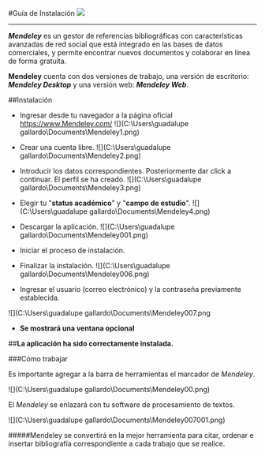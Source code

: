 #Guía de Instalación ![](http://d3fildg3jlcvty.cloudfront.net/20140519-02/graphics/commonnew/logo-mendeley.png)

----------


***Mendeley*** es un gestor de referencias bibliográficas con características avanzadas  de red social que está integrado en las bases  de datos comerciales, y  permite encontrar nuevos documentos y colaborar en línea de forma gratuita.

**Mendeley** cuenta con dos versiones de trabajo, una versión de escritorio:  ***Mendeley Desktop*** y una versión web: ***Mendeley Web***.


##Instalación

- Ingresar desde tu navegador a la página oficial <https://www.Mendeley.com/>
![](C:\Users\guadalupe gallardo\Documents\Mendeley1.png)
 
* Crear una cuenta libre.
![](C:\Users\guadalupe gallardo\Documents\Mendeley2.png)

* Introducir los datos correspondientes. Posteriormente dar click a continuar. El perfil se ha creado.
![](C:\Users\guadalupe gallardo\Documents\Mendeley3.png)

* Elegir tu "**status académico**" y "**campo de estudio**".
![](C:\Users\guadalupe gallardo\Documents\Mendeley4.png)
* Descargar la aplicación.
![](C:\Users\guadalupe gallardo\Documents\Mendeley001.png)
* Iniciar el proceso de instalación.

* Finalizar la instalación.
![](C:\Users\guadalupe gallardo\Documents\Mendeley006.png)

* Ingresar el usuario (correo electrónico) y la contraseña previamente establecida.

 ![](C:\Users\guadalupe gallardo\Documents\Mendeley007.png

* **Se mostrará una ventana opcional**

##**La aplicación ha sido correctamente instalada.**



###Cómo trabajar

Es importante agregar a la barra de herramientas el marcador de *Mendeley*.        

![](C:\Users\guadalupe gallardo\Documents\Mendeley00.png)


 
El *Mendeley* se enlazará con tu software de procesamiento de textos.

![](C:\Users\guadalupe gallardo\Documents\Mendeley007001.png)



#####Mendeley se convertirá en la mejor herramienta para citar, ordenar e insertar bibliografía correspondiente a cada trabajo que se realice.




